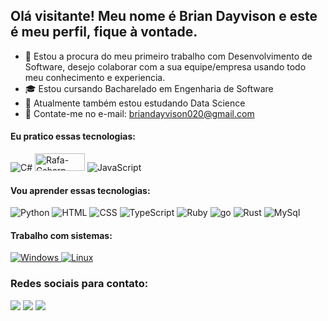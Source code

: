 ## Olá visitante! Meu nome é Brian Dayvison e este é meu perfil, fique à vontade.

- 💼 Estou a procura do meu primeiro trabalho com Desenvolvimento de Software, desejo colaborar com a sua equipe/empresa usando todo meu conhecimento e experiencia.
- 🎓 Estou cursando Bacharelado em Engenharia de Software
- 🔬 Atualmente também estou estudando Data Science
- 📩 Contate-me no e-mail: briandayvison020@gmail.com

#### Eu pratico essas tecnologias: 
![C#](https://img.shields.io/badge/C%23-239120?style=for-the-badge&logo=c-sharp&logoColor=white)
<img align="" alt="Rafa-Csharp" height="28" width="80" src="https://cdn.icon-icons.com/icons2/2530/PNG/512/java_button_icon_151928.png">
![JavaScript](https://img.shields.io/badge/JavaScript-F7DF1E?style=for-the-badge&logo=javascript&logoColor=black)

#### Vou aprender essas tecnologias:
![Python](https://img.shields.io/badge/Python-3776AB?style=for-the-badge&logo=python&logoColor=white)
![HTML](https://img.shields.io/badge/HTML-239120?style=for-the-badge&logo=html5&logoColor=white)
![CSS](https://img.shields.io/badge/CSS-239120?&style=for-the-badge&logo=css3&logoColor=white)
![TypeScript](https://img.shields.io/badge/TypeScript-007ACC?style=for-the-badge&logo=typescript&logoColor=white)
![Ruby](https://img.shields.io/badge/Ruby-CC342D?style=for-the-badge&logo=ruby&logoColor=white)
![go](https://img.shields.io/badge/Go-00ADD8?style=for-the-badge&logo=go&logoColor=white)
![Rust](https://img.shields.io/badge/Rust-000000?style=for-the-badge&logo=rust&logoColor=white)
![MySql](https://img.shields.io/badge/MySQL-005C84?style=for-the-badge&logo=mysql&logoColor=white)


#### Trabalho com sistemas:
<div>	
	<a href="https://www.windows.com"> <img src="https://img.shields.io/badge/Windows-0078D6?style=for-the-badge&logo=windows&logoColor=white" alt="Windows"/> </a>
	<a href="https://www.kernel.org"> <img src="https://img.shields.io/badge/Linux-557C94?style=for-the-badge&logo=linux&logoColor=black" alt="Linux"/> </a>
</div>

### Redes sociais para contato:
<a href="https://instagram.com/dayvisonbrian" target="_blank"><img src="https://img.shields.io/badge/-Instagram-%23E4405F?style=for-the-badge&logo=instagram&logoColor=white" target="_blank"></a>
<a href="https://www.linkedin.com/in/briandayvison/" target="_blank"><img src="https://img.shields.io/badge/-LinkedIn-%230077B5?style=for-the-badge&logo=linkedin&logoColor=white" target="_blank"></a>
<a href = "mailto:briandayvison020@gmail.com"><img src="https://img.shields.io/badge/-Gmail-%23333?style=for-the-badge&logo=gmail&logoColor=white" target="_blank"></a>
